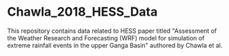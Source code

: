 # Chawla_2018_HESS_Data
This repository contains data related to HESS paper titled "Assessment of the Weather Research and Forecasting (WRF) model
for simulation of extreme rainfall events in the upper Ganga Basin" authored by Chawla et al.
